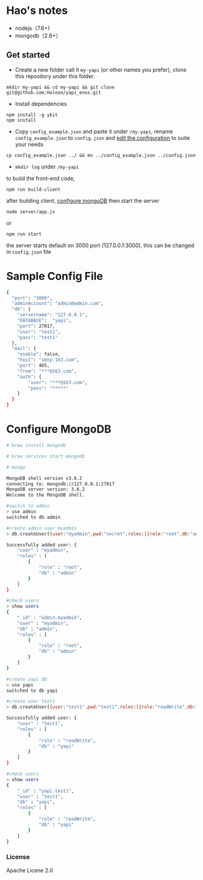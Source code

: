 # Hao's notes

* nodejs（7.6+)
* mongodb（2.6+）

## Get started

- Create a new folder call it `my-yapi` (or other names you prefer), clone this repository under this folder.
```shell
mkdir my-yapi && cd my-yapi && git clone git@github.com:Halooo/yapi_enus.git
```
- Install dependencies
```shell
npm install -g ykit
npm install
```
- Copy `config_example.json` and paste it under `/my-yapi`, rename `config_example.json` to `config.json` and [edit the configuration](#sample-config-file) to suite your needs
```shell
cp config_example.json ../ && mv ../config_example.json ../config.json
```
- `mkdir log` under `/my-yapi`


to build the front-end code,

```shell
npm run build-client
```

after building client, [configure mongoDB](#configure-mongodb) then start the server

```shell
node server/app.js
```

or

```shell
npm run start
```

the server starts default on 3000 port (127.0.0.1:3000), this can be changed in `config.json` file


# Sample Config File

```bash
{
  "port": "3000",
  "adminAccount": "admin@admin.com",
  "db": {
    "servername": "127.0.0.1",
    "DATABASE":  "yapi",
    "port": 27017,
    "user": "test1",
    "pass": "test1"
  },
  "mail": {
    "enable": false,
    "host": "smtp.163.com",
    "port": 465,
    "from": "***@163.com",
    "auth": {
        "user": "***@163.com",
        "pass": "*****"
    }
  }
}
```

# Configure MongoDB
```bash
# brew install mongodb

# brew services start mongodb

# mongo
```

```bash
MongoDB shell version v3.6.2
connecting to: mongodb://127.0.0.1:27017
MongoDB server version: 3.6.2
Welcome to the MongoDB shell.

#switch to admin
> use admin
switched to db admin

#create admin user myadmin
> db.createUser({user:"myadmin",pwd:"secret",roles:[{role:"root",db:"admin"}]})

Successfully added user: {
	"user" : "myadmin",
	"roles" : [
		{
			"role" : "root",
			"db" : "admin"
		}
	]
}

#check users
> show users
{
	"_id" : "admin.myadmin",
	"user" : "myadmin",
	"db" : "admin",
	"roles" : [
		{
			"role" : "root",
			"db" : "admin"
		}
	]
}

#create yapi db
> use yapi
switched to db yapi

#create user test1
> db.createUser({user:"test1",pwd:"test1",roles:[{role:"readWrite",db:"yapi"}]})

Successfully added user: {
	"user" : "test1",
	"roles" : [
		{
			"role" : "readWrite",
			"db" : "yapi"
		}
	]
}

#check users
> show users
{
	"_id" : "yapi.test1",
	"user" : "test1",
	"db" : "yapi",
	"roles" : [
		{
			"role" : "readWrite",
			"db" : "yapi"
		}
	]
}
```



### License
Apache Licene 2.0

